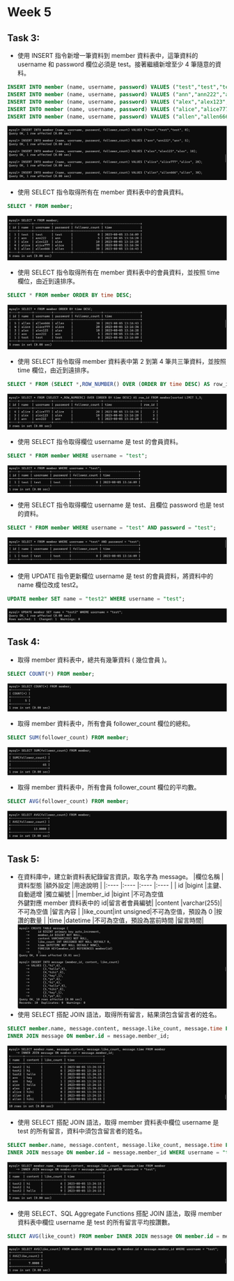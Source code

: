 # Week 5
## Task 3:
*  使⽤ INSERT 指令新增⼀筆資料到 member 資料表中，這筆資料的 username 和 password 欄位必須是 test。接著繼續新增⾄少 4 筆隨意的資料。
```sql
INSERT INTO member (name, username, password) VALUES ("test","test","test");
INSERT INTO member (name, username, password) VALUES ("ann","ann222","ann");
INSERT INTO member (name, username, password) VALUES ("alex","alex123","alex");
INSERT INTO member (name, username, password) VALUES ("alice","alice777","alice");
INSERT INTO member (name, username, password) VALUES ("allen","allen666","allen");
```
![image](https://github.com/stephen533422/wehelp_first_stage/blob/main/week5/pic/task3-1.jpg)
*  使⽤ SELECT 指令取得所有在 member 資料表中的會員資料。
```sql
SELECT * FROM member;
```
![image](https://github.com/stephen533422/wehelp_first_stage/blob/main/week5/pic/task3-2.jpg)
*  使⽤ SELECT 指令取得所有在 member 資料表中的會員資料，並按照 time 欄位，由近到遠排序。
```sql
SELECT * FROM member ORDER BY time DESC;
```
![image](https://github.com/stephen533422/wehelp_first_stage/blob/main/week5/pic/task3-3.jpg)
*  使⽤ SELECT 指令取得 member 資料表中第 2 到第 4 筆共三筆資料，並按照 time 欄位，由近到遠排序。
```sql
SELECT * FROM (SELECT *,ROW_NUMBER() OVER (ORDER BY time DESC) AS row_id FROM member)sorted LIMIT 1,3;
```
![image](https://github.com/stephen533422/wehelp_first_stage/blob/main/week5/pic/task3-4.jpg)
*  使⽤ SELECT 指令取得欄位 username 是 test 的會員資料。
```sql
SELECT * FROM member WHERE username = "test";
```
![image](https://github.com/stephen533422/wehelp_first_stage/blob/main/week5/pic/task3-5.jpg)
*  使⽤ SELECT 指令取得欄位 username 是 test、且欄位 password 也是 test 的資料。
```sql
SELECT * FROM member WHERE username = "test" AND password = "test";
```
![image](https://github.com/stephen533422/wehelp_first_stage/blob/main/week5/pic/task3-6.jpg)
*  使⽤ UPDATE 指令更新欄位 username 是 test 的會員資料，將資料中的 name 欄位改成 test2。
```sql
UPDATE member SET name = "test2" WHERE username = "test";
```
![image](https://github.com/stephen533422/wehelp_first_stage/blob/main/week5/pic/task3-7.jpg)
## Task 4:
*  取得 member 資料表中，總共有幾筆資料 ( 幾位會員 )。
```sql
SELECT COUNT(*) FROM member;
```
![image](https://github.com/stephen533422/wehelp_first_stage/blob/main/week5/pic/task4-1.jpg)
*  取得 member 資料表中，所有會員 follower_count 欄位的總和。
```sql
SELECT SUM(follower_count) FROM member;
```
![image](https://github.com/stephen533422/wehelp_first_stage/blob/main/week5/pic/task4-2.jpg)
*  取得 member 資料表中，所有會員 follower_count 欄位的平均數。
```sql
SELECT AVG(follower_count) FROM member;
```
![image](https://github.com/stephen533422/wehelp_first_stage/blob/main/week5/pic/task4-3.jpg)
## Task 5:
*  在資料庫中，建立新資料表紀錄留⾔資訊，取名字為 message。
|欄位名稱  |資料型態    |額外設定                                   |用途說明      |
|:----     |:----       |:----                                      |:----         | 
| id       |bigint      |主鍵、⾃動遞增                             |獨立編號      |
|member_id |bigint      |不可為空值<br>外鍵對應 member 資料表中的 id|留⾔者會員編號|
|content   |varchar(255)|不可為空值                                 |留⾔內容      |
|like_count|int unsigned|不可為空值，預設為 0                       |按讚的數量    |
|time      |datetime    |不可為空值，預設為當前時間                 |留⾔時間|
![image](https://github.com/stephen533422/wehelp_first_stage/blob/main/week5/pic/task5.jpg)
*  使⽤ SELECT 搭配 JOIN 語法，取得所有留⾔，結果須包含留⾔者的姓名。
```sql
SELECT member.name, message.content, message.like_count, message.time FROM member 
INNER JOIN message ON member.id = message.member_id;
```
![image](https://github.com/stephen533422/wehelp_first_stage/blob/main/week5/pic/task5-1.jpg)
*  使⽤ SELECT 搭配 JOIN 語法，取得 member 資料表中欄位 username 是 test 的所有留⾔，資料中須包含留⾔者的姓名。
```sql
SELECT member.name, message.content, message.like_count, message.time FROM member 
INNER JOIN message ON member.id = message.member_id WHERE username = "test";
```
![image](https://github.com/stephen533422/wehelp_first_stage/blob/main/week5/pic/task5-2.jpg)
*  使⽤ SELECT、SQL Aggregate Functions 搭配 JOIN 語法，取得 member 資料表中欄位 username 是 test 的所有留⾔平均按讚數。
```sql
SELECT AVG(like_count) FROM member INNER JOIN message ON member.id = message.member_id WHERE username = "test";
```
![image](https://github.com/stephen533422/wehelp_first_stage/blob/main/week5/pic/task5-3.jpg)
